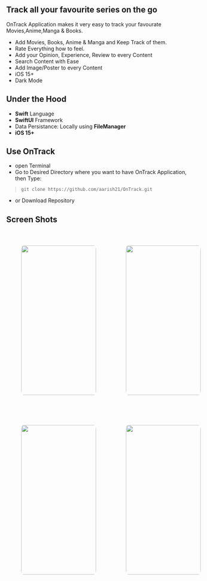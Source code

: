 

Track all your favourite series on the go
---
OnTrack Application makes it very easy to track your favourate Movies,Anime,Manga & Books.

- Add Movies, Books, Anime & Manga and Keep Track of them. 
- Rate Everything how to feel.
- Add your Opinion, Experience, Review to every Content
- Search Content with Ease
- Add Image/Poster to every Content
- iOS 15+
- Dark Mode

## Under the Hood
- **Swift** Language
- **SwiftUI** Framework
- Data Persistance: Locally using **FileManager**
- **iOS 15+**

## Use OnTrack
- open Terminal
- Go to Desired Directory where you want to have OnTrack Application, then Type:
>    `git clone https://github.com/aarish21/OnTrack.git`
- or Download Repository

## Screen Shots
<div style="display:flex">
<img style="margin: 40px ; border-radius:3% " src = "https://user-images.githubusercontent.com/98019495/193911229-398d5dbd-6eb4-4bee-946c-0c873e591a9a.png" width="200" height="400"/> 

<img style="margin: 40px ; border-radius:3% " src = "https://user-images.githubusercontent.com/98019495/193912157-5e4347fc-a794-4594-b66f-0a943c353c1e.png" width="200" height="400"/> 

</div>

<div style="display:flex">
<img style="margin: 40px ;border-radius:3% " src = "https://user-images.githubusercontent.com/98019495/193912466-95b9308f-c148-4613-b0fc-aaf733057f95.png" width="200" height="400"/> 

<img style="margin: 40px ;border-radius:3% " src = "https://user-images.githubusercontent.com/98019495/193912119-bbb82944-30da-49ab-a4ef-6eb4745c1921.png" width="200" height="400"/> 
</div>
